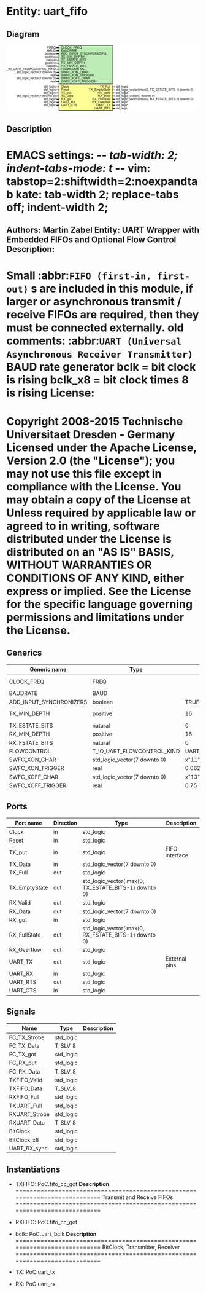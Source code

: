 # Entity: uart_fifo
## Diagram
![Diagram](uart_fifo.svg "Diagram")
## Description
EMACS settings: -*-  tab-width: 2; indent-tabs-mode: t -*-
vim: tabstop=2:shiftwidth=2:noexpandtab
kate: tab-width 2; replace-tabs off; indent-width 2;
=============================================================================
Authors:				 	Martin Zabel
Entity:				 	UART Wrapper with Embedded FIFOs and Optional Flow Control
Description:
-------------------------------------
Small :abbr:`FIFO (first-in, first-out)` s are included in this module, if
larger or asynchronous transmit / receive FIFOs are required, then they must
be connected externally.
old comments:
  :abbr:`UART (Universal Asynchronous Receiver Transmitter)` BAUD rate generator
  bclk	    = bit clock is rising
  bclk_x8		= bit clock times 8 is rising
License:
=============================================================================
Copyright 2008-2015 Technische Universitaet Dresden - Germany
Licensed under the Apache License, Version 2.0 (the "License");
you may not use this file except in compliance with the License.
You may obtain a copy of the License at
Unless required by applicable law or agreed to in writing, software
distributed under the License is distributed on an "AS IS" BASIS,
WITHOUT WARRANTIES OR CONDITIONS OF ANY KIND, either express or implied.
See the License for the specific language governing permissions and
limitations under the License.
=============================================================================
## Generics
| Generic name            | Type                         | Value                 | Description               |
| ----------------------- | ---------------------------- | --------------------- | ------------------------- |
| CLOCK_FREQ              | FREQ                         |                       | Communication Parameters  |
| BAUDRATE                | BAUD                         |                       |                           |
| ADD_INPUT_SYNCHRONIZERS | boolean                      | TRUE                  |                           |
| TX_MIN_DEPTH            | positive                     | 16                    | Buffer Dimensioning       |
| TX_ESTATE_BITS          | natural                      | 0                     |                           |
| RX_MIN_DEPTH            | positive                     | 16                    |                           |
| RX_FSTATE_BITS          | natural                      | 0                     |                           |
| FLOWCONTROL             | T_IO_UART_FLOWCONTROL_KIND   | UART_FLOWCONTROL_NONE | Flow Control              |
| SWFC_XON_CHAR           | std_logic_vector(7 downto 0) | x"11"                 | ^Q                        |
| SWFC_XON_TRIGGER        | real                         | 0.0625                |                           |
| SWFC_XOFF_CHAR          | std_logic_vector(7 downto 0) | x"13"                 | ^S                        |
| SWFC_XOFF_TRIGGER       | real                         | 0.75                  |                           |
## Ports
| Port name     | Direction | Type                                                 | Description    |
| ------------- | --------- | ---------------------------------------------------- | -------------- |
| Clock         | in        | std_logic                                            |                |
| Reset         | in        | std_logic                                            |                |
| TX_put        | in        | std_logic                                            | FIFO interface |
| TX_Data       | in        | std_logic_vector(7 downto 0)                         |                |
| TX_Full       | out       | std_logic                                            |                |
| TX_EmptyState | out       | std_logic_vector(imax(0, TX_ESTATE_BITS-1) downto 0) |                |
| RX_Valid      | out       | std_logic                                            |                |
| RX_Data       | out       | std_logic_vector(7 downto 0)                         |                |
| RX_got        | in        | std_logic                                            |                |
| RX_FullState  | out       | std_logic_vector(imax(0, RX_FSTATE_BITS-1) downto 0) |                |
| RX_Overflow   | out       | std_logic                                            |                |
| UART_TX       | out       | std_logic                                            | External pins  |
| UART_RX       | in        | std_logic                                            |                |
| UART_RTS      | out       | std_logic                                            |                |
| UART_CTS      | in        | std_logic                                            |                |
## Signals
| Name          | Type      | Description |
| ------------- | --------- | ----------- |
| FC_TX_Strobe  | std_logic |             |
| FC_TX_Data    | T_SLV_8   |             |
| FC_TX_got     | std_logic |             |
| FC_RX_put     | std_logic |             |
| FC_RX_Data    | T_SLV_8   |             |
| TXFIFO_Valid  | std_logic |             |
| TXFIFO_Data   | T_SLV_8   |             |
| RXFIFO_Full   | std_logic |             |
| TXUART_Full   | std_logic |             |
| RXUART_Strobe | std_logic |             |
| RXUART_Data   | T_SLV_8   |             |
| BitClock      | std_logic |             |
| BitClock_x8   | std_logic |             |
| UART_RX_sync  | std_logic |             |
## Instantiations
- TXFIFO: PoC.fifo_cc_got
**Description**
===========================================================================
Transmit and Receive FIFOs
===========================================================================

- RXFIFO: PoC.fifo_cc_got
- bclk: PoC.uart_bclk
**Description**
===========================================================================
BitClock, Transmitter, Receiver
===========================================================================

- TX: PoC.uart_tx
- RX: PoC.uart_rx
